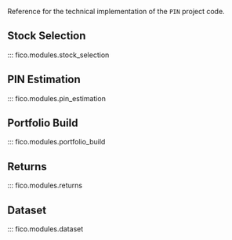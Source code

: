 Reference for the technical implementation of the `PIN` project code.

## Stock Selection

::: fico.modules.stock_selection

## PIN Estimation

::: fico.modules.pin_estimation

## Portfolio Build

::: fico.modules.portfolio_build

## Returns

::: fico.modules.returns

## Dataset

::: fico.modules.dataset